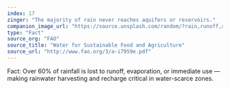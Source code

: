 ```yaml
---
index: 17
zinger: "The majority of rain never reaches aquifers or reservoirs."
companion_image_url: "https://source.unsplash.com/random/?rain,runoff,aquifer,groundwater"
type: "Fact"
source_org: "FAO"
source_title: "Water for Sustainable Food and Agriculture"
source_url: "http://www.fao.org/3/a-i7959e.pdf"
---
```

Fact: Over 60% of rainfall is lost to runoff, evaporation, or immediate use — making rainwater harvesting and recharge critical in water-scarce zones.
